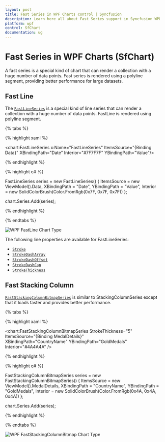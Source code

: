 ```yaml
---
layout: post
title: Fast Series in WPF Charts control | Syncfusion
description: Learn here all about Fast Series support in Syncfusion WPF Charts (SfChart) control, its elements and more details.
platform: wpf
control: SfChart
documentation: ug
---
```


# Fast Series in WPF Charts (SfChart)

A fast series is a special kind of chart that can render a collection with a huge number of data points. Fast series is rendered using a polyline segment, providing better performance for large datasets.

## Fast Line

The [`FastLineSeries`](https://help.syncfusion.com/cr/wpf/Syncfusion.UI.Xaml.Charts.FastLineSeries.html?tabs=tabid-1) is a special kind of line series that can render a collection with a huge number of data points. FastLine is rendered using polyline segment. 

{% tabs %}

{% highlight xaml %}

<chart:FastLineSeries x:Name="FastLineSeries" 
                      ItemsSource="{Binding Data}"
                      XBindingPath="Date" 
                      Interior="#7F7F7F"
                      YBindingPath="Value"/>

{% endhighlight %}

{% highlight c# %}

FastLineSeries series = new FastLineSeries()
{
    ItemsSource = new ViewModel().Data,
    XBindingPath = "Date",
    YBindingPath = "Value",
    Interior = new SolidColorBrush(Color.FromRgb(0x7F, 0x7F, 0x7F))
};

chart.Series.Add(series);

{% endhighlight %}

{% endtabs %}

![WPF FastLine Chart Type](FastChart_Images/wpf-fastline-chart-type.png)

The following line properties are available for FastLineSeries:

* [`Stroke`](https://help.syncfusion.com/cr/wpf/Syncfusion.UI.Xaml.Charts.ChartSeries.html#Syncfusion_UI_Xaml_Charts_ChartSeries_Stroke)
* [`StrokeDashArray`](https://help.syncfusion.com/cr/wpf/Syncfusion.UI.Xaml.Charts.FastLineSeries.html#Syncfusion_UI_Xaml_Charts_FastLineSeries_StrokeDashArray)
* [`StrokeDashOffset`](https://help.syncfusion.com/cr/wpf/Syncfusion.UI.Xaml.Charts.FastLineSeries.html#Syncfusion_UI_Xaml_Charts_FastLineSeries_StrokeDashOffset)
* [`StrokeDashCap`](https://help.syncfusion.com/cr/wpf/Syncfusion.UI.Xaml.Charts.FastLineSeries.html#Syncfusion_UI_Xaml_Charts_FastLineSeries_StrokeDashCap)
* [`StrokeThickness`](https://help.syncfusion.com/cr/wpf/Syncfusion.UI.Xaml.Charts.ChartSeries.html#Syncfusion_UI_Xaml_Charts_ChartSeries_StrokeThickness)

## Fast Stacking Column

[`FastStackingColumnBitmapSeries`](https://help.syncfusion.com/cr/wpf/Syncfusion.UI.Xaml.Charts.FastStackingColumnBitmapSeries.html) is similar to StackingColumnSeries except that it loads faster and provides better performance. 

{% tabs %}

{% highlight xaml %}

<chart:FastStackingColumnBitmapSeries StrokeThickness="5"
                                     ItemsSource="{Binding MedalDetails}"       
                                     XBindingPath="CountryName" 
                                     YBindingPath="GoldMedals"  
                                     Interior="#4A4A4A" />

{% endhighlight %}

{% highlight c# %}

FastStackingColumnBitmapSeries series = new FastStackingColumnBitmapSeries()
{
    ItemsSource = new ViewModel().MedalDetails,
    XBindingPath = "CountryName",
    YBindingPath = "GoldMedals",
    Interior = new SolidColorBrush(Color.FromRgb(0x4A, 0x4A, 0x4A))
};

chart.Series.Add(series);

{% endhighlight %}

{% endtabs %}

![WPF FastStackingColumnBitmap Chart Type](FastChart_Images/wpf-faststackingcolumnbitmap-chart-type.png)